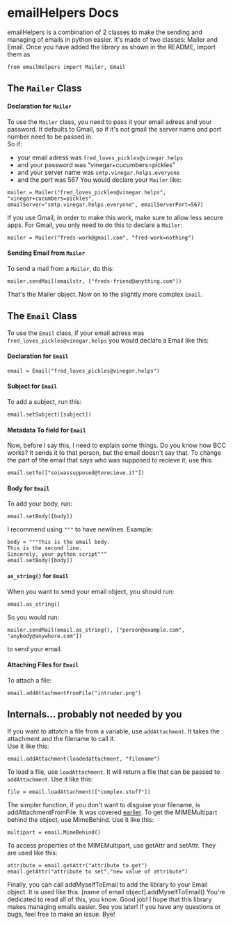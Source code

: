 # emailHelpers Docs
emailHelpers is a combination of 2 classes to make the sending and managing of emails in python easier.
It's made of two classes: Mailer and Email.
Once you have added the library as shown in the README, import them as
```python3
from emailHelpers import Mailer, Email
```
## The `Mailer` Class
#### Declaration for `Mailer`
To use the `Mailer` class, you need to pass it your email adress and your password. It defaults to Gmail, so if it's not gmail the server name and port number need to be passed in.  
So if:
- your email adress was `fred_loves_pickles@vinegar.helps`
- and your password was "vinegar+cucumbers=pickles"
- and your server name was `smtp.vinegar.helps.everyone`
- and the port was 567
You would declare your `Mailer` like:
```python3
mailer = Mailer("fred_loves_pickles@vinegar.helps", "vinegar+cucumbers=pickles", emailServer="smtp.vinegar.helps.everyone", emailServerPort=567)
```
If you use Gmail, in order to make this work, make sure to allow less secure apps. For Gmail, you only need to do this to declare a `Mailer`:
```python3
mailer = Mailer("freds-work@gmail.com", "fred-work=nothing")
```
#### Sending Email from `Mailer`
To send a mail from a `Mailer`, do this:
```python3
mailer.sendMail(emailstr, ["freds-friend@anything.com"])
```
That's the Mailer object. Now on to the slightly more complex `Email`.
## The `Email` Class
To use the `Email` class, if your email adress was `fred_loves_pickles@vinegar.helps` you would declare a Email like this:
#### Declaration for `Email`
```python3
email = Email("fred_loves_pickles@vinegar.helps")
```
#### Subject for `Email`
To add a subject, run this:
```python3
email.setSubject([subject])
```
#### Metadata To field for `Email`
Now, before I say this, I need to explain some things. Do you know how BCC works? It sends it to that person, but the email doesn't say that. To change the part of the email that says who was supposed to recieve it, use this:
```python3
email.setTo(["soiwassupposed@torecieve.it"])
```
#### Body for `Email`
To add your body, run:
```python3
email.setBody([body])
```
I recommend using `"""` to have newlines. Example:
```python3
body = """This is the email body.
This is the second line.
Sincerely, your python script"""
email.setBody([body])
```
#### `as_string()` for `Email`
When you want to send your email object, you should run:
```python3
email.as_string()
```
So you would run:
```python3
mailer.sendMail(email.as_string(), ["person@example.com", "anybody@anywhere.com"])
```
to send your email.
#### Attaching Files for `Email`
To attach a file:
```python3
email.addAttachmentFromFile("intruder.png")
```
## Internals... probably not needed by you
If you want to attatch a file from a variable, use `addAttachment`. It takes the attachment and the filename to call it.  
Use it like this:
```python3
email.addAttachment(loadedattachment, "filename")
```
To load a file, use `loadAttachment`. It will return a file that can be passed to `addAttachment`.
Use it like this:
```python3
file = email.loadAttachment(["complex.stuff"])
```
The simpler function, if you don't want to disguise your filename, is addAttachmentFromFile. It was covered [earlier](#attatching-files-for-email).
To get the MIMEMultipart behind the object, use MimeBehind.
Use it like this:
```python3
multipart = email.MimeBehind()
```
To access properties of the MIMEMultipart, use getAttr and setAttr.
They are used like this:
```python3
attribute = email.getAttr("attribute to get")
email.getAttr("attribute to set","new value of attribute")
```
Finally, you can call addMyselfToEmail to add the library to your
Email object. It is used like this:
[name of email object].addMyselfToEmail()
You're dedicated to read all of this, you know. Good job! I hope that this library makes managing emails easier.
See you later! If you have any questions or bugs, feel free to make an issue. Bye!
